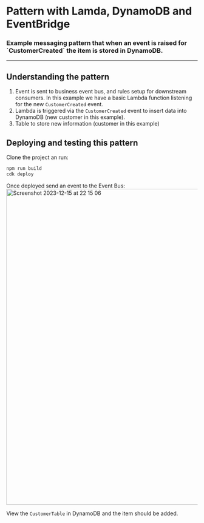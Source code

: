 <h1>Pattern with Lamda, DynamoDB and EventBridge</h1>

<h3>Example messaging pattern that when an event is raised for `CustomerCreated` the item is stored in DynamoDB.</h3>



---

## Understanding the pattern

1. Event is sent to business event bus, and rules setup for downstream consumers. In this example we have a basic Lambda function listening for the new `CustomerCreated` event.
2. Lambda is triggered via the `CustomerCreated` event to insert data into DynamoDB (new customer in this example).
3. Table to store new information (customer in this example)


## Deploying and testing this pattern
Clone the project an run:

   ```bash
   npm run build
   cdk deploy
   ```

Once deployed send an event to the Event Bus:
<img width="833" alt="Screenshot 2023-12-15 at 22 15 06" src="https://github.com/mattpaulwilliamson/typescript-lambda-dynamo-cdk/assets/1433898/3433df5a-12ef-4922-8640-1478d2e95682">

View the `CustomerTable` in DynamoDB and the item should be added.




